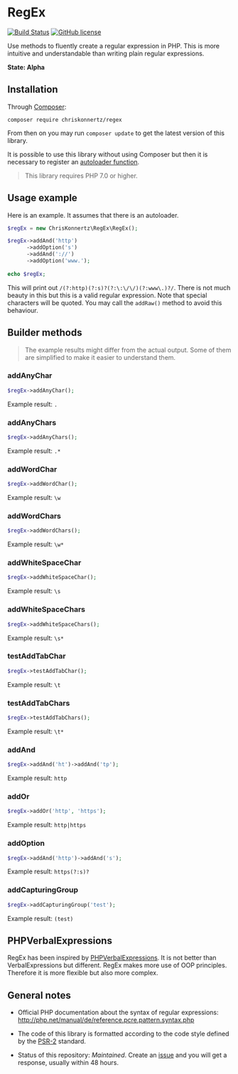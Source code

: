 # RegEx

[![Build Status](https://img.shields.io/travis/chriskonnertz/RegEx.svg)](https://travis-ci.org/chriskonnertz/RegEx)
[![GitHub license](https://img.shields.io/badge/license-MIT-blue.svg)](https://raw.githubusercontent.com/chriskonnertz/RegEx/master/LICENSE)

Use methods to fluently create a regular expression in PHP. 
This is more intuitive and understandable than writing plain regular expressions.


**State: Alpha**

## Installation

Through [Composer](https://getcomposer.org/):

```
composer require chriskonnertz/regex
```

From then on you may run `composer update` to get the latest version of this library.

It is possible to use this library without using Composer but then it is necessary to register an 
[autoloader function](https://github.com/php-fig/fig-standards/blob/master/accepted/PSR-0.md#example-implementation).

> This library requires PHP 7.0 or higher.

## Usage example

Here is an example. It assumes that there is an autoloader.

```php
$regEx = new ChrisKonnertz\RegEx\RegEx();

$regEx->addAnd('http')
      ->addOption('s')
      ->addAnd('://')
      ->addOption('www.');
      
echo $regEx;
```

This will print out `/(?:http)(?:s)?(?:\:\/\/)(?:www\.)?/`. There is not much beauty in this but this is a valid
regular expression. Note that special characters will be quoted. You may call the `addRaw()` method to avoid this behaviour.

## Builder methods

> The example results might differ from the actual output. 
Some of them are simplified to make it easier to understand them.

### addAnyChar

```php
$regEx->addAnyChar();
```

Example result: `.`

### addAnyChars

```php
$regEx->addAnyChars();
```

Example result: `.*`

### addWordChar

```php
$regEx->addWordChar();
```

Example result: `\w`

### addWordChars

```php
$regEx->addWordChars();
```

Example result: `\w*`

### addWhiteSpaceChar

```php
$regEx->addWhiteSpaceChar();
```

Example result: `\s`

### addWhiteSpaceChars

```php
$regEx->addWhiteSpaceChars();
```

Example result: `\s*`

### testAddTabChar

```php
$regEx->testAddTabChar();
```

Example result: `\t`

### testAddTabChars

```php
$regEx->testAddTabChars();
```

Example result: `\t*`

### addAnd

```php
$regEx->addAnd('ht')->addAnd('tp');
```

Example result: `http`

### addOr

```php
$regEx->addOr('http', 'https');
```

Example result: `http|https`

### addOption

```php
$regEx->addAnd('http')->addAnd('s');
```

Example result: `https(?:s)?`

### addCapturingGroup

```php
$regEx->addCapturingGroup('test');
```

Example result: `(test)`

## PHPVerbalExpressions

RegEx has been inspired by [PHPVerbalExpressions](https://github.com/VerbalExpressions/PHPVerbalExpressions).
It is not better than VerbalExpressions but different. RegEx makes more use of OOP principles. 
Therefore it is more flexible but also more complex.

## General notes

* Official PHP documentation about the syntax of regular expressions: http://php.net/manual/de/reference.pcre.pattern.syntax.php

* The code of this library is formatted according to the code style defined by the 
[PSR-2](https://github.com/php-fig/fig-standards/blob/master/accepted/PSR-2-coding-style-guide.md) standard.

* Status of this repository: _Maintained_. Create an [issue](https://github.com/chriskonnertz/RegEx/issues) 
and you will get a response, usually within 48 hours.
